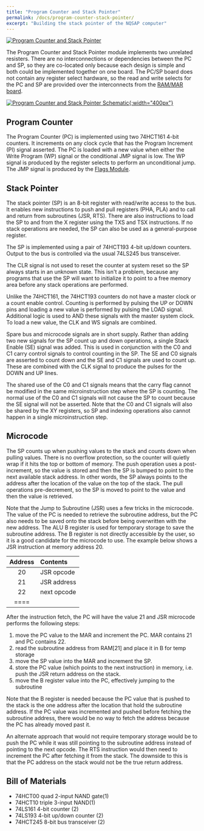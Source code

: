 ```yaml
---
title: "Program Counter and Stack Pointer"
permalink: /docs/program-counter-stack-pointer/
excerpt: "Building the stack pointer of the NQSAP computer"
---
```


[![Program Counter and Stack Pointer](../../assets/images/pc-sp-board-500.jpg "program counter and stack pointer build")](../../assets/images/pc-sp-board.jpg)

The Program Counter and Stack Pointer module implements two unrelated resisters.  There
are no interconnections or dependencies between the PC and SP, so they are co-located only
because each design is simple and both could be implemented together on one board.  The
PC/SP board does not contain any register select hardware, so the read and write selects
for the PC and SP are provided over the interconnects from the
[RAM/MAR board](../ram-mar).

[![Program Counter and Stack Pointer Schematic](../../assets/images/pc-sp-schematic.png "program counter and stack pointer"){:width="400px"}](../../assets/images/pc-sp-schematic.png)

## Program Counter

The Program Counter (PC) is implemented using two 74HCT161 4-bit counters.  It increments
on any clock cycle that has the Program Increment (PI) signal asserted.  The PC is loaded
with a new value when either the Write Program (WP) signal or the conditional JMP signal
is low. The WP signal is produced by the register selects to perform an unconditional jump.
The JMP signal is produced by the [Flags Module](../flags).

## Stack Pointer

The stack pointer (SP) is an 8-bit register with read/write access to the bus.  It enables
new instructions to push and pull registers (PHA, PLA) and to call and return from
subroutines (JSR, RTS).  There are also instructions to load the SP to and from the X
register using the TXS and TSX instructions.  If no stack operations are needed, the SP
can also be used as a general-purpose register.

The SP is implemented using a pair of 74HCT193 4-bit up/down counters.  Output to the bus
is controlled via the usual 74LS245 bus transceiver.

The CLR signal is not used to reset the counter at system reset so the SP always starts in
an unknown state.  This isn't a problem, because any programs that use the SP will want to
initialize it to point to a free memory area before any stack operations are performed.

Unlike the 74HCT161, the 74HCT193 counters do not have a master clock or a count enable
control.  Counting is performed by pulsing the UP or DOWN pins and loading a new value is
performed by pulsing the LOAD signal.  Additional logic is used to AND these signals with
the master system clock.  To load a new value, the CLK and WS signals are combined.

Spare bus and microcode signals are in short supply.  Rather than adding two new signals
for the SP count up and down operations, a single Stack Enable (SE) signal was added.
This is used in conjunction with the C0 and C1 carry control signals to control counting
in the SP. The SE and C0 signals are asserted to count down and the SE and C1 signals are
used to count up.  These are combined with the CLK signal to produce the pulses for the
DOWN and UP lines.

The shared use of the C0 and C1 signals means that the carry flag cannot be modified in
the same microinstruction step where the SP is counting.  The normal use of the C0 and C1
signals will not cause the SP to count because the SE signal will not be asserted.  Note
that the C0 and C1 signals will also be shared by the XY registers, so SP and indexing
operations also cannot happen in a single microinstruction step.

## Microcode

The SP counts up when pushing values to the stack and counts down when pulling values.
There is no overflow protection, so the counter will quietly wrap if it hits the top
or bottom of memory.  The push operation uses a post-increment, so the value is stored and
then the SP is bumped to point to the next available stack address.  In other words, the
SP always points to the address after the location of the value on the top of the stack.
The pull operations pre-decrement, so the SP is moved to point to the value and then the
value is retrieved.

Note that the Jump to Subroutine (JSR) uses a few tricks in the microcode.  The value of
the PC is needed to retrieve the subroutine address, but the PC also needs to be saved
onto the stack before being overwritten with the new address.  The ALU B register is used
for temporary storage to save the subroutine address.  The B register is not directly
accessible by the user, so it is a good candidate for the microcode to use.  The example
below shows a JSR instruction at memory address 20.

| Address | Contents    |
|:---:    | :---        |
| 20      | JSR opcode  |
| 21      | JSR address |
| 22      | next opcode |
|====

After the instruction fetch, the PC will have the value 21 and JSR microcode performs the
following steps:

1. move the PC value to the MAR and increment the PC.  MAR contains 21 and PC contains 22.
1. read the subroutine address from RAM[21] and place it in B for temp storage
1. move the SP value into the MAR and increment the SP.
1. store the PC value (which points to the next instruction) in memory, i.e. push the JSR return address on the stack.
1. move the B register value into the PC, effectively jumping to the subroutine

Note that the B register is needed because the PC value that is pushed to the stack is the
one address after the location that hold the subroutine address.  If the PC value was
incremented and pushed before fetching the subroutine address, there would be no way to
fetch the address because the PC has already moved past it.

An alternate approach that would not require temporary storage would be to push the PC
while it was still pointing to the subroutine address instead of pointing to the next
opcode. The RTS instruction would then need to increment the PC after fetching it from the
stack. The downside to this is that the PC address on the stack would not be the true
return address.


## Bill of Materials

* 74HCT00 quad 2-input NAND gate(1)
* 74HCT10 triple 3-input NAND(1)
* 74LS161 4-bit counter (2)
* 74LS193 4-bit up/down counter (2)
* 74HCT245 8-bit bus transceiver (2)
